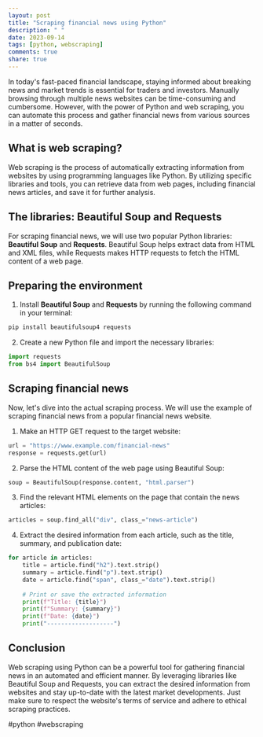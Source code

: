 ```yaml
---
layout: post
title: "Scraping financial news using Python"
description: " "
date: 2023-09-14
tags: [python, webscraping]
comments: true
share: true
---
```


In today's fast-paced financial landscape, staying informed about breaking news and market trends is essential for traders and investors. Manually browsing through multiple news websites can be time-consuming and cumbersome. However, with the power of Python and web scraping, you can automate this process and gather financial news from various sources in a matter of seconds.

## What is web scraping?

Web scraping is the process of automatically extracting information from websites by using programming languages like Python. By utilizing specific libraries and tools, you can retrieve data from web pages, including financial news articles, and save it for further analysis.

## The libraries: Beautiful Soup and Requests

For scraping financial news, we will use two popular Python libraries: **Beautiful Soup** and **Requests**. Beautiful Soup helps extract data from HTML and XML files, while Requests makes HTTP requests to fetch the HTML content of a web page.

## Preparing the environment

1. Install **Beautiful Soup** and **Requests** by running the following command in your terminal:

```python
pip install beautifulsoup4 requests
```

2. Create a new Python file and import the necessary libraries:

```python
import requests
from bs4 import BeautifulSoup
```

## Scraping financial news

Now, let's dive into the actual scraping process. We will use the example of scraping financial news from a popular financial news website.

1. Make an HTTP GET request to the target website:

```python
url = "https://www.example.com/financial-news"
response = requests.get(url)
```

2. Parse the HTML content of the web page using Beautiful Soup:

```python
soup = BeautifulSoup(response.content, "html.parser")
```

3. Find the relevant HTML elements on the page that contain the news articles:

```python
articles = soup.find_all("div", class_="news-article")
```

4. Extract the desired information from each article, such as the title, summary, and publication date:

```python
for article in articles:
    title = article.find("h2").text.strip()
    summary = article.find("p").text.strip()
    date = article.find("span", class_="date").text.strip()
    
    # Print or save the extracted information
    print(f"Title: {title}")
    print(f"Summary: {summary}")
    print(f"Date: {date}")
    print("-------------------")
```

## Conclusion

Web scraping using Python can be a powerful tool for gathering financial news in an automated and efficient manner. By leveraging libraries like Beautiful Soup and Requests, you can extract the desired information from websites and stay up-to-date with the latest market developments. Just make sure to respect the website's terms of service and adhere to ethical scraping practices.

#python #webscraping